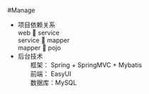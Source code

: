 #Manage
* 项目依赖关系  
    web  service  
    service  mapper  
    mapper  pojo
* 后台技术  
　　框架： Spring + SpringMVC + Mybatis  
　　前端： EasyUI  
　　数据库：MySQL